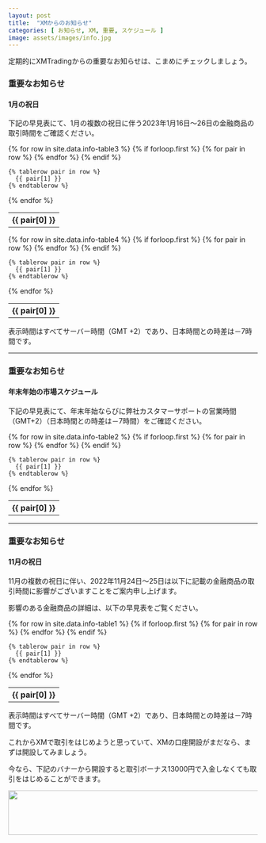 ```yaml
---
layout: post
title:  "XMからのお知らせ"
categories: [ お知らせ, XM, 重要, スケジュール ]
image: assets/images/info.jpg
---
```


定期的にXMTradingからの重要なお知らせは、こまめにチェックしましょう。

### 重要なお知らせ


#### 1月の祝日


下記の早見表にて、1月の複数の祝日に伴う2023年1月16日～26日の金融商品の取引時間をご確認ください。

<table>
  {% for row in site.data.info-table3 %}
    {% if forloop.first %}
    <tr>
      {% for pair in row %}
        <th>{{ pair[0] }}</th>
      {% endfor %}
    </tr>
    {% endif %}

    {% tablerow pair in row %}
      {{ pair[1] }}
    {% endtablerow %}
  {% endfor %}
</table>

<table>
  {% for row in site.data.info-table4 %}
    {% if forloop.first %}
    <tr>
      {% for pair in row %}
        <th>{{ pair[0] }}</th>
      {% endfor %}
    </tr>
    {% endif %}

    {% tablerow pair in row %}
      {{ pair[1] }}
    {% endtablerow %}
  {% endfor %}
</table>

表示時間はすべてサーバー時間（GMT +2）であり、日本時間との時差は－7時間です。

<hr>

### 重要なお知らせ


#### 年末年始の市場スケジュール


下記の早見表にて、年末年始ならびに弊社カスタマーサポートの営業時間（GMT+2）（日本時間との時差は－7時間）をご確認ください。

<table>
  {% for row in site.data.info-table2 %}
    {% if forloop.first %}
    <tr>
      {% for pair in row %}
        <th>{{ pair[0] }}</th>
      {% endfor %}
    </tr>
    {% endif %}

    {% tablerow pair in row %}
      {{ pair[1] }}
    {% endtablerow %}
  {% endfor %}
</table>


<hr>

### 重要なお知らせ


#### 11月の祝日

11月の複数の祝日に伴い、2022年11月24日～25日は以下に記載の金融商品の取引時間に影響がございますことをご案内申し上げます。

影響のある金融商品の詳細は、以下の早見表をご覧ください。

<table>
  {% for row in site.data.info-table1 %}
    {% if forloop.first %}
    <tr>
      {% for pair in row %}
        <th>{{ pair[0] }}</th>
      {% endfor %}
    </tr>
    {% endif %}

    {% tablerow pair in row %}
      {{ pair[1] }}
    {% endtablerow %}
  {% endfor %}
</table>

表示時間はすべてサーバー時間（GMT +2）であり、日本時間との時差は－7時間です。


これからXMで取引をはじめようと思っていて、XMの口座開設がまだなら、まずは開設してみましょう。

今なら、下記のバナーから開設すると取引ボーナス13000円で入金しなくても取引をはじめることができます。

<a href="https://clicks.affstrack.com/c?m=7952&c=550036" referrerpolicy="no-referrer-when-downgrade"><img src="https://ads.affstrack.com/i/7952?c=550036" width="728" height="90" referrerpolicy="no-referrer-when-downgrade"/></a>